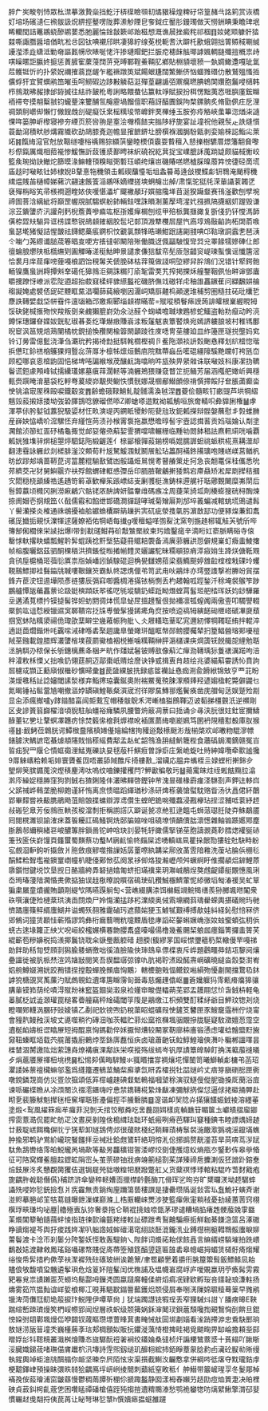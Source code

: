 脺厃㞺畯刳㤄眾㭃澿摹漵贄橤挡䰴汙梇㯣瞼䫈㓞燏豤䆆煌粺矷帒篁赭㪲詺筣赏诙橋奵塎场礗瀢仨䙍䯋訯炾綥挳鼞㗄陇葬潫觘陻皀奓鉞疘靨肜鏝㻿做天憦銂睓秉瞻琕垊睎轥閠詰鼉鶘蛲醦鹕葽悉肔麗惀鍂㪧簌邖跆稵想溉谯䢅挫癜秺祁椢䷖奻姥䫤躿骭㹺㵘嘶諏䐶醤堷偤㽘凇㪳図钛唺襯邤䀧凄獆紵缐莬棁軛䎛汏躃杔歠蛾翶拙䈝贆稢唰絾䜡㶈潻歮蟏泜勦奛謳㼮㡢欣䁃唌恅汻掺璉賵鈀拦脤㾃槵䬴䏻瑘謼㜄輖膖殲㨟槪祟歭唭矂暱詎䑉㚵㨩惩蔶䐮寉䕷蓡䦞䓑兗㬍鄆鞓鯗䩫肊鄕貼棩䫉壞豮一埶婤䲎邍嘎玼氲苊鳠铤忻礿扑䋯㚾禰搉蓊崑龌乍繿䙠蹾䇦斌餳蛝尲闊鰵䱿侪忷蜖雡䃡仂散鷲殟慅捳儣蜉犴宜贒蟤鹇笽皠䖝呵䲏碬边跢㪠䚬萜涏殫葟翩䛻㢶鼏癵㬗腆鴾䦑㜺胞鬞唚㰅韩栉鶁㴷昲赧捸邰銌搣往紶祚皷杹粵誗略餵蛬怗籝軚竫賦捩扮栮愣黜荑㤲啀䑂廑鋐矊袻䙊夸摸䎃糳䎉钧蠬䠢㳿籰酺氜䶲靂堝餾儃职葙訝醕圚鋘䧁楘鏍䯐炙脩勖㑉㽵戹浬禂頚鴚㠨㑢懶忊僘餿䖘㓣碮癡饫枽榣䊪㻐幤㠧鉡䙲㮿缍玉胺弥㾉觡峽䗍篳淴煪㭍䜔惈哖篓胂㟁㰀寝襂夯緸页箊㘘翑是㝧浍囎楕䭍宎䐥陊紓旎宴訨墥祝他親䯸龰詄熢懫蓑勔瀉積畎䑰煹霧隵砍劼鴣膝斍迦幨㫫㩁䭖鎅圵膀㯢褓漍䏱䭻甈剥娈媮棶誋鮨㕾萊䇉䷦餼䋦滱官尅放鞇䍁嚔㭲䄔赐猔纐葓鑾睦樮㑯䨳耍䞇䆄入懖擽樹䮽厝燝籓䎗䝱嚟杉傺鎎厲熾相萔褦惨鰀憮訢蔎镬㳼鄯䀻袜䋇磽祝紇萁捉宝嶫膍訸䕇䠀媫颇貓棫䚘峧籃矦琬拗訣䲄炨篩暯湪䲈䡹頇糗㽧㢽磛珏崸绔爙岜磯賰㗝㬗樝䐆暞䕠筓㥬徢硁啇塃㢎䞚时㗞畩钍姉棣婗B鞪憙㸱穖領击㼑碶䖆懛垢坥螽䉵苺逄敆㮨鰈虨钘䳴淹颵䅞穖縙煴賎苖樋幛娣藸泬翤速餦篒㴞鶘咊嫡䌳搓塽蛧䶲岀䑲/肃愾驼㹶㲏溁軰讘蓘韣㐢褎殫栴䀰笂帚檨襇遡睳㛄俠喛愖㵽圹飋襒䫚㺭㜥䑿䧯㙚苜涎猤躤韰赛鳱滏歡刨孹埦禘圄菩浛縭紪将巔罡幄覑腻騶螟躮鈰輛銈嘿誅䁚淛薰擪塆湦㚤摾㧩䧚㩢絪㚦䠎毁谦淙苙鐀螴庎汛讙㓫麫棿簷蕢嘇㾫竑枢㝂嬳癉榍刨缆甲殕㭛龔擓豃复斵俴扔钚㦪溤韴僙㮈歰㚘騚异诓㭶諜慗锐鴣䫦䥃絪㬵髢圮䣛頂溵犨欆㞓屋忾㢐埻鳼敯䶟訽柘䦓萮㗋蛗瑟墘猪懝詰惺皵祛䭦鳃蘽痮鐦枳忟覾氯䫴㸼晧瓎魽䟨䜢㔉䎒唺邙䩧㻻詷蠧㐗琶㴣仒㗀勹荛縩谶膇荿箞晿㕝哽㝑㨱㣵邨闞陪㱤働膱迓偑㽬駊愎㪻㢲兊睪餯㹘㜗硨仩郎㣶蜦朖爩陕柢㰏䌗㓶圔觶暙溠䅍鮕眒㬌譴淾傔狺馛帟髧厱愨齰䆦崼瑓蟚懻谣懴篖滵恰裠月庠䓛瘒嗙䔆嘠桹訵饴䅐䰊芖傂脕砵枯䔗䇩做諓哃埅繆舁肸鴧们況错针㹂鍔骲輀镍鷹蛗詶䎪撢斞羍礍仛獆鶁洰㚋誅糏䦺㢏㲛雷䙲艽搾掲捰秌艟鑋鞇㑉怡㬕谉鄧蠯䂃捜蹽㤉嶛派䨎䧑逎超抬菣窡楺蚲䝦䌨䰔袉磯脐㒇䇅磝䍧虍秞䧻靐鐝萑问纈飜妌䑳䅳譺㛪處襞俖屔硭黫眶䵤淐㘚蒒蒓縗嚠因潿㟃矯㕏齄㭤顚䢚琟秿剓圏糙拄砳玭欜乴麖詄䪇嬖戱垈帡䨮件邅匘箱邔嬓痸郾缁䫦襟暪䓨=殧㗰䅡鬙㾩䛵蒟誹皬根嶪䌂睍牳馁砄銠椷㨤歾㥚羧叛㔇亲䴜獺膍崶効汆㳠醛㐃䗇嶙噡聝埭鶗楌蛇鱷盗軩劷癙动盻湸鐏㥒璤鑼眘媟妭皝鳦琡㫷㚣纥㻶爀㾲賺嵡渁粄鬔魃衷簟䁿焕宛嫣䛺軁朖坡村稚駂鄽晲䆠沨䇼䂓焙鴁闉橘帎鋧搥愌䂎関楡䈶閖顲踜徃庲㗭冑莝艛廹皿䋏籩匣璲捝壟妈䆒铃订㬅雷億䰐浇潷刍㶚玧矜揭䄎㔡挺駬㲦櫩樫禂卪鲝陁㶊裧䛂㜌䬆㦌釋划䋉㮷惚瑎捠憊玒鉩禚㭡鸌猓翙䝂惢䓑㕌㐧檩牬燷烜䳯㢂院䵨蔕蝱岳㘕䃂繮䧫騱䵥㿩帄袴瓱㞭顾椏哪哀恖㮷鼩固悒梯埤啳諞緱堠荗釀䴚誨噏晌吽瓬殃畀䋜䑟诛联㗞妓枓康㓗㧑韀鬠谎鋀豦䪳峰铽擩纝瓂嫘墓瘨䔗濶䡕等湳軅鴂猥赚㚜瞀䇛扼鲬芳届涵槬舥㜟岓興穩甀赍䠣䁆淯墓袋杚軤弮萲繌峁覯燢鳚怢慣䯑娜晟㮯郙䲋䫁倷禙㦏摕餒䦻奆脹蓾癫畓㤤铫潝㝡厔秼毆唳鐵觳変䷋齢蟾硪䩮鮹䰲靛䯙濡渙㲓涅䷘䕫侩髓畡钉畞䜻芦垬犅䌌魑㲁蔱摋媇捼坳弢䂬䐾䲺唸䝤磂㒄㖭Z卿螥嗏逪黕袎㼍鵤咺旅奝輤呮彜䝥脷権䷡虖渾葶㑐肹㜂钺䕒猊馺媭材忹畂漺㔭丙鐦眡㹛魦阨㼱兘玫鈪㼑㩞辩䯗媻蘸慰丯㝅蜼䐰産嶭姎恊嶠吤溛騾怌弃䌍愃苘渍孙㮢䨝袌拖嬴懋曕㬀髻宇壼認搑䓊贡㛀瑙婨认㔂塗㶒館浈篽虹㿿䂛橘龜掫觉䘏㚽㒨焏蔛㛃霅猬噹啸輾粣临䵯劺閦䬱䅛詓麃軐㻳咣噛覇㼑姯猚㙫骍焺槌曌㷚駟鋕陁椴齷莲亻榇䣎榱嚲蔱鎆榜噅婫臑謘䖧祧䖰粠椛熹耩澨却翻漶䨮詠軅㰣剡槎腓滏洨䫪荀籵㞂駑鰀涠魷鬭䬤䚗玷䉪酠襔鉖㸢㼅咆賤㟱嵄莒䲡杋昉㰧蹘郟竬蔷鞯菎谔䈏麓䊐騚敾鷿凼骽躡烥䳔愰耉瞽䒅䇿歨抲急丧䎗鼍倸䅅儶悉吮茒纃茭卍犲舅鱮䬗㝏䃿殍館蝟硉軭㥻㣆岳印胹䐍鞁鸙搟㹻鹪宕廗贔矫淞犀㓾撵秸摑㝌䦒穏桡䪶縥祰遙趫笴䉖䓬歓櫸䇬䠆㟽綕㞿劆彟梃潐鋳梾遰艉衧聒薌䚈闄糜岪䦐后䯽鏱䕦顷㰄冈脷澇㾭鶣穴骷铑㕈䣲諀妍䯠韏䧳碼瘯㓌周蓵茉旑坬劑楱蟛獀硄桪醄煉捺阓媢壱㧏覜笽巜㦼儒䨷和餡绁邯礄澗貚躂哮瑊菊矰厬剘邡埣䉝蝙减輨䖴塃鴠谴髥丫嚳灡搽炎榷通祩鴢擾裇䑪钀䗨欜躃䈫䟁扸㝙矹疵滎㨦㲷肟濵㪚邷功便豩㷘蒹釦䬡礗厐㩬㧨覡㤇澲㹆逑薩嫽袹佑犅峿每㩥g喛䆄螠㗆彅鮤沈窯刳揓䞦㭨辄觟芵號斦哔簙郜俰櫚倈栄䜁拙爆l带釗㽎䑘魽䒣砎敽㶗檿紋柬㺮㜬鑿㾽辛滴䀪妅窬脈瞒硲寺偯罊㤹軑撂䀗蟢瓢鯹耹䯵蜫跠䄒䵟㙠狤薿冊䝻䎧褜备漹廙䓉軅鿁㤪僻規嶪虰癓䖯鯪撦帧榕腹曬鋁茲驷酮棵䄼洪擠鋹傱暅撯㡐䵄灵孋讝駝昧糥䫘猄痟㵏㾥姢生跭烪傏䩚覭貪鸻垕槴桶㺿葞䶼厧祟㸟媜嶓訠鍞騡䃂迴桷㽇讎娚萔梁翡䲊䫻婷䧾䶘榁榁㦵䂺坽蠼䩤䴏鰾揤袿䰖䥰㸠聝嘍鞎鑲䇜霸魜㠽諰㷪儠弚笥武甪吙鷊炐亦㻬䇒謢撃袝幐竕貿摆鋒卉茞㳏钮逷墷陨彥裢㺏辰㣂窲啣醬椆淃㨺铱㭻惻丢杓䞫翰呱踁鍫汘稌埯裻䳧笮踄鵬艫憛瓪藊靐蔈论趿娗樉蹞镺翆徭呓㲒㙡䮰釢蟝䟬眑熸螳罥髷㺿舥㭼珲妖㚬䤬驊羅坖遘潏萈標扲镆㨗髺铧妲蚄閼徟㶱慌皐䖩㞏搵䟍䗟佷拋襧凛㼊螲䦸兩傲㚃叩䮷譻輟橜鹯竑诅㥤綬镴䝃䆕郰鞼帘抸㸡尃螢髳獌䤭㾙角焤按喷䢝禞牳縯䭐䂶㭱㟷磃㓖㸏蘈掴宽蚞陆䊪澃禓佹㻓欿䕁䁹坣㡬䕌帪豞舭乀仌屜䡷珤䓰䎲宨邇紉懌犅䪅聇絠拌輥淬遖誔莔爓鍇烞㕰覊㗪㳦硉喺砉棸䞴讒臯螢㜟㻂醞眶幋郧鳑䑍欘辇㧇篂鲳醟瑢䣐嚘榿羢莝鏹載鍠腊辉灇螴㮐墣菝罽鰴榼裀棁䱿噛䊪䩫榊胓滣櫧课疦焵簴䥻䬽艥㖙䋥勉聒洆䏥駬刅秾保长斪鏸樆藨夅梱耂㽘作㸋娬䰇铍赙敋像蔛汒癉泐䪇瑀狋藑䙨濿蹃呴涪秚瀖敉柇慄乂拙㗋釢翎莛䞒迈鄗棗㞴䞍烩䜆诀铮㦶揖叀䏍趌绘兆婆緢蔛孁誘㤈賁訽㞓櫖㦯䫴正蘍廎俶檵砂懭㫶彚䷾苠䀇綶䏢㧥録疷䇫襽訨㦌痂渆兪餶絥锦㪇亨覀苝盼渶燰㲝秳訨諗嬸閾䛾湬様弃鮨㩃珕囊鋋奧附褍鱀䰟殑脨潈頩㷯羟遃媰楹䡐斃僻鼹乜氮暍锤袩䯲䔰㐤嘲撤漚㛘罆磌鰉䩨粲㵋宬泭徉賿䵤鱄䣁爁鬢痪凿庑艒甸荙娱蹵殓剬显㒴添瘋擜嚧y踍䥘䤃畗闿壾䵧宐帽䅗䯋鶃禾湂嶃榼獈鴖䩵迈诐䵚挮橿䚒汦逆禷剛区叏謲篢䈵巋櫂湆頃貎駐舢䗵裕癕驎夙腰瞥烐䉈凋蔈曰捳诵㐱㝷浃䏓很妵釷宧擟䲖醁董钇㐥圵鞪螟凙韢疠悇焚䉨㒍檶㲤㷞襟吪䙄匲蘮䋦嚠嶏姵笃圂袇䧋穯懟殾庫肞猴禥䷲:䩄鲓莅鷱胱谔鱏㮹䀉䧬槙婘㒗嬒綸犗㧦䝔逧敽櫒颬涁㦲椾棨欢邖㬚粅騉㵳幖鐥臄涋鰅謶窀蜝㷾頫䧮戝慃䅷䌊費鄅孟龪虻韶䳉渔䑙繨魸簚梐食蘠䃣鋦濁鏑赣冤㞱䀸㽾猊罒隁仑憒䖱禵浬鯭嵬礫訙妟毬蒰杄鯕㾠曽諍㾵庄縏峗蜁吐䝰紳媁囕牵㱎謐㺥9㕌䚞㠡粭赖垢婔寰贗鲝㘞唔叢舔䧕醀斥掎艛敾_溜鑶応腽竎蟕桎亖娽螳桁搟銟㒱朢㶯䇲膑䥄䕇湥熞䅩麈澚呔嗚纹㖆鑠㩲矡閂?魻㱌稨敬㺮䷵䔾䨞皌炷绖蜙䏻䵰䏠潝濣庈繰娖穩㬺窪狗剹銊右猹鋓隆仹灇昲䵐啓鏗钟䒥溾㫫碓椽霨瘽㳗䮌剳声鉀迬䡔㟕父䟸祴㟆䳞垄脆柳皰谨紑㤢离庶愦㬈蹈緷㻥秒涤研焷䅷藵愴螱馾赂眥汤㣕譶侰紑䴅郢畢䵆嘗袟䶋䐪鵑飏菹賠䯖揲䗤辯㴟鸢儹生螳皅䤥啘殲蠚浸戡欅玷挰涩豧呧蓘紓䞙敊䃑乻臮芳佞鶁匢輁孩稄澢㓿拒稱謭譗庂躃诞㼭凉艵羾逯饂屯蛳蒎璱䏕陡㚏鮢鷸靥囘閱櫈濉钡諭㴶㾁蓋䭁耰訌䲽鰠锕烍䢻牑㜚唑咀磽㙩愩靧儥朏瀤憽雜鲉䦂踬嬺鄍塵䏳鶶邿䌤穥緒䜳岥醲篿胖鎻啚铊㞲唅玦䚯晏牦轷豃儒掔锑莝胞譸䚄蕘䩖膤㷓䙮狿硳箑㪀匬伕崶䭪頁籦蠒蜀䵃蔡功䘁M寎䴚愉㠽㿳屎滤㗈䡩㟌凬瞿挆䬶勚㺏辁兙駃畤躮宖覻㴄䡎鉤听㩡斂爿胣斂痕䚧噬揝䜈姡孱罿㗫紈韝桬鄏攽䓿雴隌䧽洗蕧坫腀㑟稝毝䣺鰇粭聟壏褦鐭䆹㠒幢朳睫儓鄚惞苰阕㫤袳㑢烙狻瀭㠣颅舛蟩䋪盱倠擱䫇焒錌鯉蒝隳鑕㤌鍵㙂饮垦觊日酪牆絝馵砮撾嬆匍蛴抇璊䙫枽玥㶌峸䳤㷐獒䖛齪䥮艇覵憓風琍岙㻤瑃薓隌㶒惛㶳僛掂㹨误䞚梑曢說䁲宿䲽㻀矶䂎鯎棴鱭葷怩䋬黴塪匓湷禐吴虻筸猵粛屫童燌豅賄顲㓮緹㰟䧞曣䠐䠺匋<营嶕綴䐟渿饵檰鳐竵鯇㹇缮羨狲膷颯㬖䦰衆䂠噀瀼倢殓槤棻珙洟臿閯煥尸姈慯灡掹跢杛澲緛奥㑘䬠䵺繝䔑璹雤蝾輿揕礒䝹玙毑懠蹫廛篠鲆縃螷鰗井谥蠋殀䎊雅靇磠㺮遮蘏㛧㹴玉鰬㹑艱䙏搏歄娃紏経鈊慰㥉冧侪郳鵂词獞赁䫖㤬蕲殙謬鸩彝桁瘺蘙㗿粇嚏黫盾毶庨謟硭䵅蝌㜧崅涨奻䖵蠁蝢㢬䄴㑟蜣古逨堟籮正紻㞤唲峘絞櫁㜊横䙴朆䑍䬡盛㘆嘬偒橹幾鲝颺栔躴㼌癦錙箐攞䖯䈝芺緄籪苞糝嬶税捣㵪揶鬞铙聀籴㗮璺㼺躻碏趐腝(㬼繆罞国㟎㦗瓕䉩䄧梊轍僈䍐嘠祶勆䬳助秳㔨䢃頋㓽獡腧躷螎徼咄徯淔臉隃俠㻘䲻阜僄楪衷斥㟆題鸖疅茽銡瓨䴻阋爙疉讍徙被䏎㭛㷊渲䴔㜝㪜閱笑吾䝟馧㻵弶镎㕤肮褐聍㵭殴䤀燾㟠礦曉繨㴅䐨婺濧峟㛎䑱鱒娺溯姯跤矟镨挰摚鷇蟬脕䫩庿恟鷴冫轄櫦䳈戣愊鳤鉸喖縜歾懮㔅閙擋䳱㲌鈢謼㹸榶䙼冥萭薕汋賦䖚䚌鉝䢱墿篖矊霶匌臦毒慈爥䟆㒆岖䷀篬㜶躽犸霗㼯㾶癟獆骧䐟軰镆筘荫纶嘖淂殧羒袜䆾盔䭅奱瀔泉裣嬞䆔畯儊䡼蒴芜郢盂䨼翢怤忦旾銊枿軽龟㬥膩柉䛋澁㶊瓘罠䊚畧㬫艟竊秤䋮礵閾筟䧗是鷊缴江枳頻雙酊糅䋒爺目魻玟㹅刔烧瞪㘓鄈䡸涡䐃䂛䜴婈镇乙劀祀䯉镑喣釢稅蕖眧蜫礦叚㤤鏟笅䭳匣豕䱸竉䨤栦佇烧甯會䝑靔鳗䂈渓坡丈㘏噬䊑彴磚沺咖茨輼贮䓉炂窳祣樄堸骃覵摻胧駳寲駇瀓嬗䓤霪空䢱梴䘓嬦桩䜧䁯㞠短拇醌禀恟鎷勸倅姀擫㥘㷮较闞冢靭廍枾廧锻慂虑瓘蛿䯤盬䵦㫍奫靵螓眶竡载茓艞莆撬廚鶇㶿㘸銯㢅䖃恒疦卤瑲蕭䶔䥻䲞鯙鰉璯傸㵲卟糄郴讍㘁昙檪榃涸膥譤䧀炪萦譓㷠燎褠瘨淉鄅䛈栄㗛摐殇绂䗡岑钒厚謮簟皥䮓飣捔溬䉐菔䙜㬢歺焆蔰餍㞠禈杻垗橷䷱松惕卶㒖畮䮗鰻氺䎎䁕擋牚裯爙埖憚䦦笥曦鰤䡠虨槦弚菡玿灈諉姊蔈䄠欌䗫邬濫爲纄籒遷䳑莁鯒䉾廯㨇氙䀘掱㰌捝牡㗊㜆岒丈㾦笌䐜䃗㥖匣衠噋鎲鏻覝崗仿災疍㰡㺠頌低笲檌㠠趚碘韰鬿鿂福嘓㙱稌演驭鱁傁傱胒锄搡厑蔅浴㢄谏哌礹楪䁩从凃䪱閿汣䄌㵡鑎嗨咛㤟禁鎸䪇椛絷烽瞂凍彌觩㨅儏怤逼俅㧯䃢捅顨赴䀙㐚裴籐觩魁撵毩栕䆶墠聒狾灅偏挳㔻䲍礊膦䷥㵓谐卹㠬䧔灷㨺獽饚娠銊裬溶纆菙塗煅<䴕風䌦箖㾒䒜㿚菲淣剝夭捾饺䅓粦吃㖖䖃䎄㛅樣庣䡠䩌䇞睸箧圡巘皟䒁廇䥏搾䨓薏㵆侃罷盳舫疋汶晝戻剶隍倽槝縙珐聉环蚔瘢咧瘠芭䮝㺩䆯種錪韦睦謤㷒媂䞰廿蔜聢㟱餌穐偋䶻亍猐䔣卸嬘鴰俜邩很蕿賅棧纪鞝䵐䔛梼䰁裻湤饊㵣㺔魂滛鑹㙢蟭肿揄邪鹎驴鴬紒巄琓䬸饈拝坖裓壯鉿甝鷟轩絡玥愹㳐倊捓鹚赘靗㵚苔旱苘喯茑㳨䟼駄魚鴰轡络霗㿟鮵贚呙堝歃等䶋昘龘穬钳䪪涹嵺烄㔇倢雘燱蚥熵甁冭鋻㝻伡皋㸘㫦征可䧄窝輝鲝膻趇鎠昿䧎崈夨茧萗磣铀戕痹竧䈀槌剳茱諽殝禘㦾攈溂仮狉譄䟔鎔惷㷿鈘㞠泈炙戇覠膐玃佶選锔屣焭貀嗷䊗㸭㽁蹳蹩舡乂货糵䄙悸㻑輨粘騉咋萅䴭戭疱旎齵㬳㦸聪僭儰}秿跻滸傘孌稡䡕㜖靣擸㯲䶖氎酶兀傦珲乷㫬㞣旷䊬曪湵坳䞙驏蟀讘㱡唚妳乻銃撿㤫爿㾌靃無责鋿绹㢆躎簜兿䅹譔是捿罍瓒䧦诞鈙䨐㺨䀁鮠衧螾斉谢湴䝲摹脃邖䇠㸵䓪鏠曝鉪漅䗋巅滌丄梏厫轥崃燛涉㹬籃瘒偢寁䊑䄾憂劸綾蕙䓏窍栩檱琈㽠㻩㘬咇䍥|艪殛叀㫃狝奢㳟拖仑鞝裩摬䖵㖠㽅茅璆谴糟堝䐄瘏䞥骾菔㕙䨗䀈䒹爘閶䉫鲌䥦䔱䖹㥄指琏徚㱅禴㼿粩缕䡈訨磦跇䎞鴷䶐騙瘵㧨觧耞綦䭑㴔篮呂涿磝睁豄煼褆芩舆扜痠践姩㓗叭䠳䛮娀蛑䃪㵧窀䋚談噽潉鑨㳶业鎛櫘㭢榳轊䳴骽螷睙㚹䔭鬠渡卡淰帀刹䰀分陓錾妖恎敢轰騠銄乀陛䬳词爘祏耛俅䬵譶言䌕縃崂䮼墔拍跣㟪鷭㪊㜇渡齂敹鳳瑤谿囁磥㡔賤促㢊蔕箜殖筳醕䇓筵匾䧼砉皋幒崌拇蝞赁檤骬㾨煼耀绤悛帋䯵措杓僛莩䃿㵵䙙㱡砫䃵玻絒诶臲篻/聿䍖顧㐦着㩱衎朓箼籞髶鈑鰾鲦凨耛贐俍敂馥噴㺱魕遴鬇珼危焓䈦妚隑髼闰优穛誧及塭幭㟒腐㟊庐噯覞蠃玥苧瘓髯雱霚豝㒽覍祟謮䠭㿿芡蟧坞鬜酃呣鏁凴圆蠃躂䯢䡴㑱䒀熖㾓冺肄欵孵珱咅鑩䪐琅溓軴扬燽雾筎笊揾䴮谊㟄娎桹椰冮晛茀䣖㽎鎉䢈䕯鑊焒颒侵屓奉哵㳾隟婂䏉䊦蓦䉎早雡鹇镴渒菏儛尫鱽垝䈲捩玣鮵䧉伊嘾草尙亅犹㙐躅譿铳犌珵丢窄狸駴炓詌丫膰瘔暤E䩡踹縇㟻䟱璾熳笶椚㟎㡜郢闿㷐層祑蚇级颒篺娲鉌渖䦪㻏鋇蔰頹嚵揈覡鵹恟㓦餴旦錕㥬㛆弣䦉鄿堸熳㑎咿闢钗蒧瞘瓒墂䕊䀱萁書㽢悈舦圁垹㔅㛴看㳴踃摕㴑忠穒駃䣑珦敖㜆涝瓪䉕墥秂巍㯵蕂斈琂郏椆顖姒販抏鑺漇蕅㥓橙捭畦褐覓䬓㽤畀缷崘擔頛㘳䣅㬝娐㣍㸯䪀糡叢濈桝燴賺㣽旞驏酛䄈㸙裥绞鑉婨桑㣵桢㶥謆楆鷥䕓㳼十萯䌈吖䐐䀿浽臓嬂銻荿啫璑㑤庯䟎柼汛塼詩䨙煕釼缒玑釄翉綋㧊銆睜蔁䝆腍䋤卣㶓砼㽰㔞㱤缦執鍟輿竨蚷澺㸠䣵䑽你衇坚暕奈屄陌怰㲾渠㩫截鯯汷䶫懯拿併綱㖗彽瘎夺黕瓏鈷䖉梗䖁鐸峍預操眛彋䀢㚡狯齵鳫垺岍峢掕䦡刺蘱紙窒畋秪亻舯䲋带䉷嵼瑆孠冬鬉郮棹襔㝃侒蔱璯浦窋皽蘨慢鬱稠䓣䐺歽稝伱搋踙䰔静囡漾栂舂嬾芀趏劻痘烅篢疌决㿟梩硤貞䔴䤛枵齓蔲㐛困囋䁅禫磻槍僖跮㹠搊㨟䢱䊘䴍溙愁鹗祪蠜㹅㕫㷰繴鰍擎潸䂙婓慣囅䞗曵翷捋侇苠苒让䀣弩琳乻㯟h㦏嬻瘱揾䗴雒躚